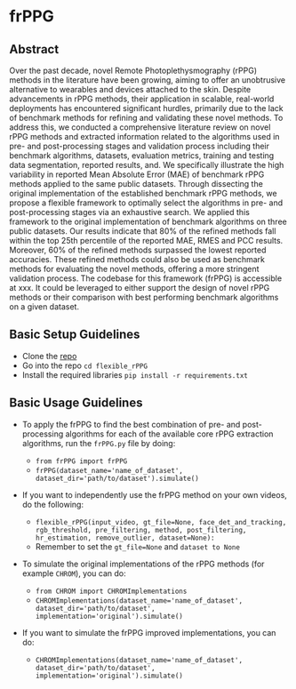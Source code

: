 # frPPG

## Abstract
Over the past decade, novel Remote Photoplethysmography (rPPG) methods in the literature have been growing, aiming to offer an unobtrusive alternative to wearables and devices attached to the skin. Despite advancements in rPPG methods, their application in scalable, real-world deployments has encountered significant hurdles, primarily due to the lack of benchmark methods for refining and validating these novel methods. To address this, we conducted a comprehensive literature review on novel rPPG methods and extracted information related to the algorithms used in pre- and post-processing stages and validation process including their benchmark algorithms, datasets, evaluation metrics, training and testing data segmentation, reported results, and. We specifically illustrate the high variability in reported Mean Absolute Error (MAE) of benchmark rPPG methods applied to the same public datasets. Through dissecting the original implementation of the established benchmark rPPG methods, we propose a flexible framework to optimally select the algorithms in pre- and post-processing stages via an exhaustive search. We applied this framework to the original implementation of benchmark algorithms on three public datasets. Our results indicate that 80% of the refined methods fall within the top 25th percentile of the reported MAE, RMES and PCC results. Moreover, 60% of the refined methods surpassed the lowest reported accuracies. These refined methods could also be used as benchmark methods for evaluating the novel methods, offering a more stringent validation process. The codebase for this framework (frPPG) is accessible at xxx. It could be leveraged to either support the design of novel rPPG methods or their comparison with best performing benchmark algorithms on a given dataset. 

## Basic Setup Guidelines
- Clone the [repo](https://github.com/Building-Robotics-Lab/flexible_rPPG)
- Go into the repo `cd flexible_rPPG`
- Install the required libraries `pip install -r requirements.txt`

## Basic Usage Guidelines
- To apply the frPPG to find the best combination of pre- and post-processing algorithms for each of the available core rPPG extraction algorithms, run the `frPPG.py` file by doing:
  - `from frPPG import frPPG`
  - `frPPG(dataset_name='name_of_dataset', dataset_dir='path/to/dataset').simulate()`
- If you want to independently use the frPPG method on your own videos, do the following:
  - `flexible_rPPG(input_video, gt_file=None, face_det_and_tracking, rgb_threshold, pre_filtering, method, post_filtering, hr_estimation, remove_outlier, dataset=None):`
  - Remember to set the `gt_file=None` and `dataset to None`

- To simulate the original implementations of the rPPG methods (for example `CHROM`), you can do:
  - `from CHROM import CHROMImplementations`
  - `CHROMImplementations(dataset_name='name_of_dataset', dataset_dir='path/to/dataset', implementation='original').simulate()`
- If you want to simulate the frPPG improved implementations, you can do:
  - `CHROMImplementations(dataset_name='name_of_dataset', dataset_dir='path/to/dataset', implementation='original').simulate()`
